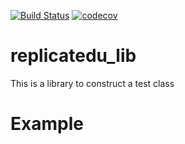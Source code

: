 [![Build Status](https://travis-ci.org/replicatedu/skeleton_parser.svg?branch=master)](https://travis-ci.org/replicatedu/replicatedu_lib) [![codecov](https://codecov.io/gh/replicatedu/replicatedu_lib/branch/master/graph/badge.svg)](https://codecov.io/gh/replicatedu/replicatedu_lib)

# replicatedu_lib
This is a library to construct a test class 

# Example

